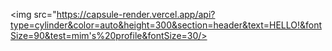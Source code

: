 <img src="https://capsule-render.vercel.app/api?type=cylinder&color=auto&height=300&section=header&text=HELLO!&fontSize=90&test=mim's%20profile&fontSize=30/>

